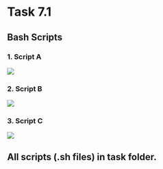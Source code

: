# Task 7.1

## Bash Scripts

### 1. Script A

![](img/2.png)

### 2. Script B

![](img/2.png)

### 3. Script C

![](img/2.png)


All scripts (.sh files) in task folder.
--------------------------------------
